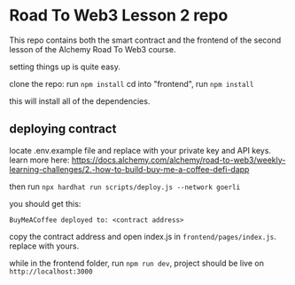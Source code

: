 # Road To Web3 Lesson 2 repo

This repo contains both the smart contract and the frontend of the second lesson of the Alchemy Road To Web3 course. 

setting things up is quite easy.

clone the repo: 
run `npm install`
cd into "frontend", run `npm install`

this will install all of the dependencies.

## deploying contract
locate .env.example file and replace with your private key and API keys. learn more here: https://docs.alchemy.com/alchemy/road-to-web3/weekly-learning-challenges/2.-how-to-build-buy-me-a-coffee-defi-dapp

then
run `npx hardhat run scripts/deploy.js --network goerli`

you should get this:
```
BuyMeACoffee deployed to: <contract address>
```
copy the contract address and open index.js in `frontend/pages/index.js`. replace with yours.

while in the frontend folder, run `npm run dev`, project should be live on `http://localhost:3000`
